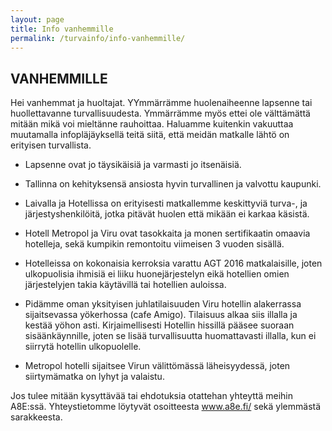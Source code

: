 ```yaml
---
layout: page
title: Info vanhemmille
permalink: /turvainfo/info-vanhemmille/
---
```


VANHEMMILLE
------------

Hei vanhemmat ja huoltajat. YYmmärrämme huolenaiheenne lapsenne tai huollettavanne turvallisuudesta. Ymmärrämme myös ettei ole välttämättä mitään mikä voi mieltänne rauhoittaa. Haluamme kuitenkin vakuuttaa muutamalla infopläjäyksellä teitä siitä, että meidän matkalle lähtö on erityisen turvallista.

  * Lapsenne ovat jo täysikäisiä ja varmasti jo itsenäisiä.

  * Tallinna on kehityksensä ansiosta hyvin turvallinen ja valvottu kaupunki.

  * Laivalla ja Hotellissa on erityisesti matkallemme keskittyviä turva-, ja järjestyshenkilöitä, jotka pitävät huolen että mikään ei karkaa käsistä. 

  * Hotell Metropol ja Viru ovat tasokkaita ja monen sertifikaatin omaavia hotelleja, sekä kumpikin remontoitu viimeisen 3 vuoden sisällä. 

  * Hotelleissa on kokonaisia kerroksia varattu AGT 2016 matkalaisille, joten ulkopuolisia ihmisiä ei liiku huonejärjestelyn eikä hotellien omien järjestelyjen takia käytävillä tai hotellien auloissa. 

  * Pidämme oman yksityisen juhlatilaisuuden Viru hotellin alakerrassa sijaitsevassa yökerhossa (cafe Amigo). Tilaisuus alkaa siis illalla ja kestää yöhon asti. Kirjaimellisesti Hotellin hissillä pääsee suoraan sisäänkäynnille, joten se lisää turvallisuutta huomattavasti illalla, kun ei siirrytä hotellin ulkopuolelle.

  * Metropol hotelli sijaitsee Virun välittömässä läheisyydessä, joten siirtymämatka on lyhyt ja valaistu. 

Jos tulee mitään kysyttävää tai ehdotuksia otattehan yhteyttä meihin A8E:ssä. Yhteystietomme löytyvät osoitteesta www.a8e.fi/ sekä ylemmästä sarakkeesta.
